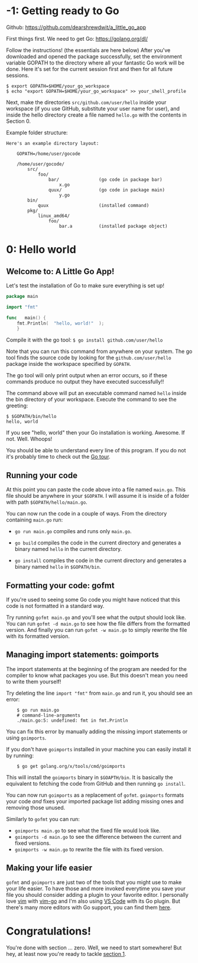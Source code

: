 # -1: Getting ready to Go

Github: https://github.com/dearshrewdwit/a_little_go_app

First things first. We need to get Go:
https://golang.org/dl/

Follow the instructions! (the essentials are here below)
After you've downloaded and opened the package successfully, set the environment variable GOPATH to the directory where all your fantastic Go work will be done. Here it's set for the current session first and then for all future sessions.

```
$ export GOPATH=$HOME/your_go_workspace
$ echo "export GOPATH=$HOME/your_go_workspace" >> your_shell_profile
```

Next, make the directories `src/github.com/user/hello` inside your workspace (if you use GitHub, substitute your user name for user), and inside the hello directory create a file named `hello.go` with the contents in Section 0.


Example folder structure:
```
Here's an example directory layout:

    GOPATH=/home/user/gocode

    /home/user/gocode/
        src/
            foo/
                bar/               (go code in package bar)
                    x.go
                quux/              (go code in package main)
                    y.go
        bin/
            quux                   (installed command)
        pkg/
            linux_amd64/
                foo/
                    bar.a          (installed package object)
```

# 0: Hello world

Welcome to: A Little Go App!
---
Let's test the installation of Go to make sure everything is set up!


```go
package main

import "fmt"

func   main() {
    fmt.Println(  "hello, world!"  );
    }
```

Compile it with the go tool:
```$ go install github.com/user/hello```

Note that you can run this command from anywhere on your system. The go tool finds the source code by looking for the `github.com/user/hello` package inside the workspace specified by `GOPATH`.

The go tool will only print output when an error occurs, so if these commands produce no output they have executed successfully!!

The command above will put an executable command named `hello` inside the bin directory of your workspace. Execute the command to see the greeting:

```
$ $GOPATH/bin/hello
hello, world
```

If you see "hello, world" then your Go installation is working. Awesome.
If not. Well. Whoops!

You should be able to understand every line of this program.
If you do not it's probably time to check out the [Go tour][1].

## Running your code

At this point you can paste the code above into a file named `main.go`.
This file should be anywhere in your `$GOPATH`.
I will assume it is inside of a folder with path `$GOPATH/hello/main.go`.

You can now run the code in a couple of ways. From the directory containing `main.go` run:

- `go run main.go` compiles and runs only `main.go`.

- `go build` compiles the code in the current directory and generates a binary named `hello` in the current directory.

- `go install` compiles the code in the current directory and generates a binary named `hello` in `$GOPATH/bin`.

## Formatting your code: gofmt

If you're used to seeing some Go code you might have noticed that this code is not formatted in a standard way.

Try running `gofmt main.go` and you'll see what the output should look like.
You can run `gofmt -d main.go` to see how the file differs from the formatted version.
And finally you can run `gofmt -w main.go` to simply rewrite the file with its formatted version.

## Managing import statements: goimports

The import statements at the beginning of the program are needed for the compiler to know what packages you use.
But this doesn't mean you need to write them yourself!

Try deleting the line `import "fmt"` from `main.go` and run it, you should see an error:

```
    $ go run main.go
    # command-line-arguments
    ./main.go:5: undefined: fmt in fmt.Println
```

You can fix this error by manually adding the missing import statements or using `goimports`.

If you don't have `goimports` installed in your machine you can easily install it by running:

```
    $ go get golang.org/x/tools/cmd/goimports
```

This will install the `goimports` binary in `$GOAPTH/bin`.
It is basically the equivalent to fetching the code from GitHub and then running `go install`.

You can now run `goimports` as a replacement of `gofmt`.
`goimports` formats your code *and* fixes your imported package list adding missing ones and removing those unused.

Similarly to `gofmt` you can run:

- `goimports main.go` to see what the fixed file would look like.
- `goimports -d main.go` to see the difference between the current and fixed versions.
- `goimports -w main.go` to rewrite the file with its fixed version.

## Making your life easier

`gofmt` and `goimports` are just two of the tools that you might use to make your life easier.
To have those and more invoked everytime you save your file you should consider adding a plugin to your favorite editor.
I personally love [vim][2] with [vim-go][3] and I'm also using [VS Code][4] with its Go plugin.
But there's many more editors with Go support, you can find them [here][5].

# Congratulations!

You're done with section ... zero. Well, we need to start somewhere!
But hey, at least now you're ready to tackle [section 1][6].

[1]: https://tour.golang.org
[2]: http://www.vim.org/
[3]: https://github.com/fatih/vim-go
[4]: https://www.visualstudio.com/en-us/products/code-vs.aspx
[5]: https://github.com/golang/go/wiki/IDEsAndTextEditorPlugins
[6]: ../section01/README.md
